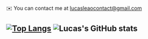 ✉️  You can contact me at [lucasleaocontact@gmail.com](mailto:lucasaugustoleao@gmail.com)
## [![Top Langs](https://github-readme-stats.vercel.app/api/top-langs/?username=imafancydev&layout=compact)](https://github.com/anuraghazra/github-readme-stats) ![Lucas's GitHub stats](https://github-readme-stats.vercel.app/api?username=imafancydev&count_private=true&show_icons=true&theme=Default)

